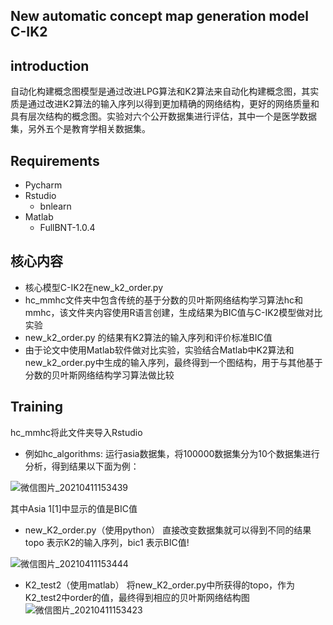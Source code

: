 ##  **New automatic concept map generation model C-IK2**
## introduction
自动化构建概念图模型是通过改进LPG算法和K2算法来自动化构建概念图，其实质是通过改进K2算法的输入序列以得到更加精确的网络结构，更好的网络质量和具有层次结构的概念图。实验对六个公开数据集进行评估，其中一个是医学数据集，另外五个是教育学相关数据集。
## Requirements

 

 - Pycharm
 - Rstudio
	 - bnlearn
 - Matlab
	 - FullBNT-1.0.4

## 核心内容

 - 核心模型C-IK2在new_k2_order.py
 - hc_mmhc文件夹中包含传统的基于分数的贝叶斯网络结构学习算法hc和mmhc，该文件夹内容使用R语言创建，生成结果为BIC值与C-IK2模型做对比实验
 - new_k2_order.py 的结果有K2算法的输入序列和评价标准BIC值
 - 由于论文中使用Matlab软件做对比实验，实验结合Matlab中K2算法和new_k2_order.py中生成的输入序列，最终得到一个图结构，用于与其他基于分数的贝叶斯网络结构学习算法做比较

## Training
hc_mmhc将此文件夹导入Rstudio 

 - 例如hc_algorithms:
  运行asia数据集，将100000数据集分为10个数据集进行分析，得到结果以下面为例：

  ![微信图片_20210411153439](C:\Users\LeiBaoXin\Desktop\C-IK2代码\微信图片_20210411153439.png)

  其中Asia 1[1]中显示的值是BIC值

 - new_K2_order.py（使用python）
 直接改变数据集就可以得到不同的结果topo 表示K2的输入序列，bic1 表示BIC值!
 
 ![微信图片_20210411153444](C:\Users\LeiBaoXin\Desktop\C-IK2代码\微信图片_20210411153444.png)
 
 - K2_test2（使用matlab）
 将new_K2_order.py中所获得的topo，作为K2_test2中order的值，最终得到相应的贝叶斯网络结构图
![微信图片_20210411153423](C:\Users\LeiBaoXin\Desktop\C-IK2代码\微信图片_20210411153423.png)


